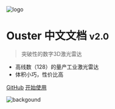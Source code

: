 ![logo](./imgs_market/ouster.svg ':size=100x100')

# Ouster 中文文档 <small>v2.0</small>

> 突破性的数字3D激光雷达

- 高线数（128）的量产工业激光雷达
- 体积小巧，性价比高

[GitHub](https://ros.oslidar.com)
[开始使用](README.md)

<!-- background image -->
![backgound](./imgs_market/Picture1.png)